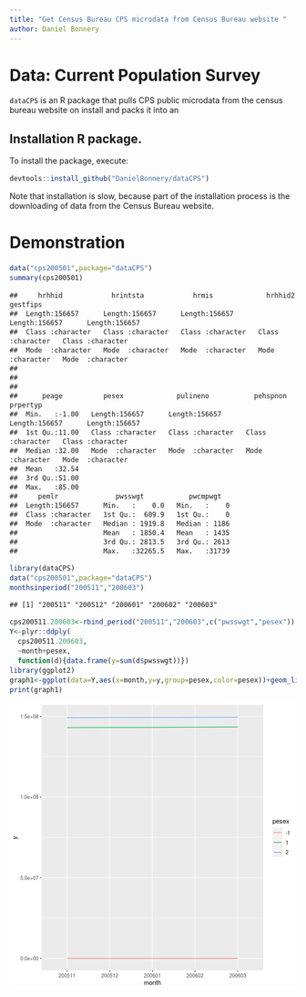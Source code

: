 ```yaml
---
title: "Get Census Bureau CPS microdata from Census Bureau website "
author: Daniel Bonnery
---
```


# Data: Current Population Survey

`dataCPS` is an R package that pulls CPS public microdata from the census bureau website on install and packs it into an 
## Installation R package.

To install  the package, execute:

```r
devtools::install_github("DanielBonnery/dataCPS")
```
Note that installation is slow, because part of the installation process is the downloading of data from the Census Bureau website.

# Demonstration


```r
data("cps200501",package="dataCPS")
summary(cps200501)
```

```
##     hrhhid            hrintsta            hrmis             hrhhid2            gestfips        
##  Length:156657      Length:156657      Length:156657      Length:156657      Length:156657     
##  Class :character   Class :character   Class :character   Class :character   Class :character  
##  Mode  :character   Mode  :character   Mode  :character   Mode  :character   Mode  :character  
##                                                                                                
##                                                                                                
##                                                                                                
##      peage          pesex             pulineno           pehspnon           prpertyp        
##  Min.   :-1.00   Length:156657      Length:156657      Length:156657      Length:156657     
##  1st Qu.:11.00   Class :character   Class :character   Class :character   Class :character  
##  Median :32.00   Mode  :character   Mode  :character   Mode  :character   Mode  :character  
##  Mean   :32.54                                                                              
##  3rd Qu.:51.00                                                                              
##  Max.   :85.00                                                                              
##     pemlr              pwsswgt           pwcmpwgt    
##  Length:156657      Min.   :    0.0   Min.   :    0  
##  Class :character   1st Qu.:  609.9   1st Qu.:    0  
##  Mode  :character   Median : 1919.8   Median : 1186  
##                     Mean   : 1850.4   Mean   : 1435  
##                     3rd Qu.: 2813.5   3rd Qu.: 2613  
##                     Max.   :32265.5   Max.   :31739
```

```r
library(dataCPS)
data("cps200501",package="dataCPS")
monthsinperiod("200511","200603")
```

```
## [1] "200511" "200512" "200601" "200602" "200603"
```

```r
cps200511.200603<-rbind_period("200511","200603",c("pwsswgt","pesex"))
Y<-plyr::ddply(
  cps200511.200603,
  ~month+pesex,
  function(d){data.frame(y=sum(d$pwsswgt))})
library(ggplot2)
graph1<-ggplot(data=Y,aes(x=month,y=y,group=pesex,color=pesex))+geom_line()
print(graph1)
```

![plot of chunk unnamed-chunk-1](figure/unnamed-chunk-1-1.png)
